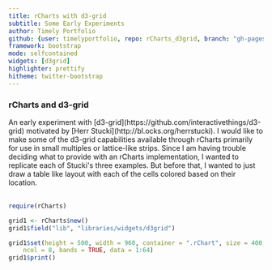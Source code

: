 ```yaml
---
title: rCharts with d3-grid
subtitle: Some Early Experiments
author: Timely Portfolio
github: {user: timelyportfolio, repo: rCharts_d3grid, branch: "gh-pages"}
framework: bootstrap
mode: selfcontained
widgets: [d3grid]
highlighter: prettify
hitheme: twitter-bootstrap
---
```


  <div class = "span2 sidebar">
  <h3>rCharts and d3-grid</h3>
  An early experiment with [d3-grid](https://github.com/interactivethings/d3-grid) motivated by [Herr Stucki](http://bl.ocks.org/herrstucki).  I would like to make some of the d3-grid capabilities available through rCharts primarily for use in small multiples or lattice-like strips.  Since I am having trouble deciding what to provide with an rCharts implementation, I wanted to replicate each of Stucki's three examples.  But before that, I wanted to just draw a table like layout with each of the cells colored based on their location.<br/><br/>
  </div>
  <div class = "span5 main">

```r
require(rCharts)

grid1 <- rCharts$new()
grid1$field("lib", "libraries/widgets/d3grid")

grid1$set(height = 500, width = 960, container = ".rChart", size = 400, nrow = 8, 
    ncol = 8, bands = TRUE, data = 1:64)
grid1$print()
```


<div id='chart320c60b459bd' class='rChart d3grid'></div>
<script>
//get parameters from rCharts
var params = {
 "dom": "chart320c60b459bd",
"width":    960,
"height":    500,
"container": ".rChart",
"size":    400,
"nrow":      8,
"ncol":      8,
"bands": true,
"data": [ 1, 2, 3, 4, 5, 6, 7, 8, 9, 10, 11, 12, 13, 14, 15, 16, 17, 18, 19, 20, 21, 22, 23, 24, 25, 26, 27, 28, 29, 30, 31, 32, 33, 34, 35, 36, 37, 38, 39, 40, 41, 42, 43, 44, 45, 46, 47, 48, 49, 50, 51, 52, 53, 54, 55, 56, 57, 58, 59, 60, 61, 62, 63, 64 ],
"id": "chart320c60b459bd" 
}

var width = params.width,
    height = params.height;

var grid = d3.layout.grid()
  .rows( params.nrow )
  .cols( params.ncol )
  .size([ params.size, params.size]);

if (params.bands == true) {
    grid.bands();
} else {
    grid.points();
}
    
var svg = d3.select(params.container).append("svg")
  .attr({
    width: width,
    height: height
  });

var svgGrid = svg.append("g")
  .attr("transform", "translate(100,50)");

var cells = svgGrid.selectAll("g")
  .data(grid(d3.entries(params.data.map(function(d,i) { return [d]; }))))  //thanks http://stackoverflow.com/questions/3751520/how-to-generate-sequence-of-numbers-chars-in-javascript
    .enter()
      .append("g")
        .attr("class", "cell")
        .attr("id", function(d) { return +d.key;})
        .attr("transform", function(d, i) {
           return "translate(" + d.x + "," + d.y + ")"
         });

</script>

<script>
  var color = d3.scale.linear()
    .domain([0, 32, 63])
    .range(["red", "lightgray", "green"]);
  //thanks again http://stackoverflow.com/questions/3751520/how-to-generate-sequence-of-numbers-chars-in-javascript
  cells.selectAll("rect")
    .data(function(d) {return d.value})
      .enter().append("rect")
        .attr("width", grid.nodeSize()[0])
        .attr("height", grid.nodeSize()[1])
        .style("fill", function(d) {return color(d)});
</script>
  </div>
</div>

